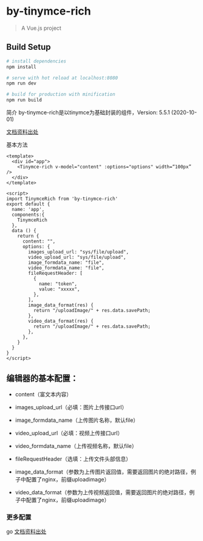 # by-tinymce-rich

> A Vue.js project

## Build Setup

``` bash
# install dependencies
npm install

# serve with hot reload at localhost:8080
npm run dev

# build for production with minification
npm run build
```

简介 by-tinymce-rich是以tinymce为基础封装的组件，Version: 5.5.1 (2020-10-01)

[文档资料出处](http://tinymce.ax-z.cn/)

基本方法

```
<template>
  <div id="app">
    <Tinymce-rich v-model="content" :options="options" width=“100px” />
  </div>
</template>

<script>
import TinymceRich from 'by-tinymce-rich'
export default {
  name: 'app',
  components:{
    TinymceRich
  },
  data () {
    return {
      content: "",
      options: {
        images_upload_url: "sys/file/upload",
        video_upload_url: "sys/file/upload",
        image_formdata_name: "file",
        video_formdata_name: "file",
        fileRequestHeader: [
          {
            name: "token",
            value: "xxxxx",
          },
        ],
        image_data_format(res) {
          return "/uploadImage/" + res.data.savePath;
        },
        video_data_format(res) {
          return "/uploadImage/" + res.data.savePath;
        },
      },
    }
  }
}
</script>
```

## 编辑器的基本配置：

- content（富文本内容）

- images_upload_url（必填：图片上传接口url）

- image_formdata_name（上传图片名称，默认file）

- video_upload_url（必填：视频上传接口url）

- video_formdata_name（上传视频名称，默认file）

- fileRequestHeader（选填：上传文件头部信息）

- image_data_format（参数为上传图片返回值，需要返回图片的绝对路径，例子中配置了nginx，前缀uploadimage）

- video_data_format（参数为上传视频返回值，需要返回图片的绝对路径，例子中配置了nginx，前缀uploadimage）

  

### 更多配置

go [文档资料出处](http://tinymce.ax-z.cn/)